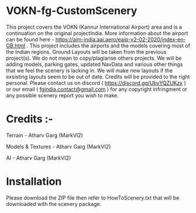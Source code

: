 # VOKN-fg-CustomScenery
This project covers the VOKN (Kannur International Airport) area and is a continuation on the original projectIndia. More information about the airport can be found here - https://aim-india.aai.aero/eaip-v2-02-2020/index-en-GB.html . This project includes the airports and the models covering most of the Indian regions. Ground Layouts will be taken from the previous project(s). We do not mean to copy/plagiarise others projects. We will be adding models, parking gates, updated NavData and various other things that we feel the scenery is lacking in. We will make new layouts if the exsisting layouts seem to be out of date. Credits will be provided to the right personal. Please contact us on discord ( https://discord.gg/UbvYQZUKzx ) or our email ( fgindia.contact@gmail.com ) for any copyright infringment or any possible scenery report you wish to make.

# Credits :- 
Terrain - Atharv Garg (MarkVI2)

Models & Textures - Atharv Garg (MarkVI2)

AI - Atharv Garg (MarkVI2)

# Installation
Please download the ZIP file then refer to HowToScenery.txt that will be downloaded with the scenery package.